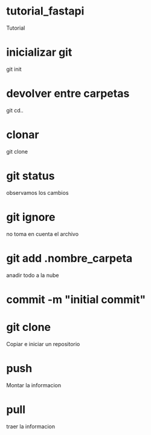 # tutorial_fastapi
Tutorial

# inicializar git
git init

# devolver entre carpetas
git  cd..

# clonar
git clone

# git status
observamos los cambios 

# git ignore
no toma en cuenta el archivo

# git add .nombre_carpeta 
anadir todo a  la nube

# commit -m "initial commit"


# git clone 
Copiar e iniciar un repositorio


# push 
Montar la informacion

# pull
traer la informacion

